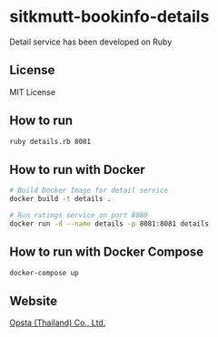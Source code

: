 # sitkmutt-bookinfo-details

Detail service has been developed on Ruby

## License

MIT License

## How to run

```bash
ruby details.rb 8081
```

## How to run with Docker

```bash
# Build Docker Image for detail service
docker build -t details .

# Run ratings service on port 8080
docker run -d --name details -p 8081:8081 details
```

## How to run with Docker Compose

```bash
docker-compose up
```

## Website

[Opsta (Thailand) Co., Ltd.](https://www.opsta.co.th)
